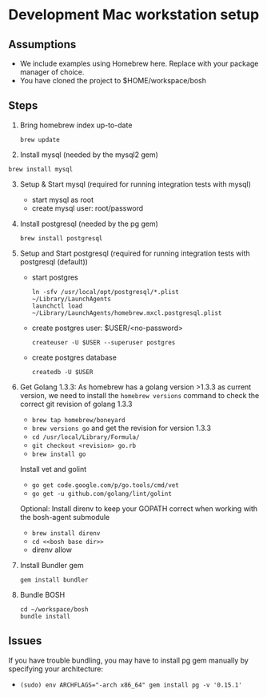 # Development Mac workstation setup

## Assumptions

* We include examples using Homebrew here. Replace with your package manager of choice.
* You have cloned the project to $HOME/workspace/bosh

## Steps

1. Bring homebrew index up-to-date

    `brew update`

2. Install mysql (needed by the mysql2 gem)

  `brew install mysql`

3. Setup & Start mysql (required for running integration tests with mysql)
    - start mysql as root
    - create mysql user: root/password

4. Install postgresql (needed by the pg gem)

    `brew install postgresql`

5. Setup and Start postgresql (required for running integration tests with postgresql (default))
    * start postgres

        ```
        ln -sfv /usr/local/opt/postgresql/*.plist ~/Library/LaunchAgents
        launchctl load ~/Library/LaunchAgents/homebrew.mxcl.postgresql.plist
        ```

    * create postgres user: $USER/\<no-password\>

        `createuser -U $USER --superuser postgres`
    * create postgres database

        `createdb -U $USER`

6. Get Golang 1.3.3: As homebrew has a golang version >1.3.3 as current version, we need to install the `homebrew versions` command to check the correct git revision of golang 1.3.3
    * `brew tap homebrew/boneyard`
    * `brew versions go` and get the revision for version 1.3.3
    * `cd /usr/local/Library/Formula/`
    * `git checkout <revision> go.rb`
    * `brew install go`

    Install vet and golint
    * `go get code.google.com/p/go.tools/cmd/vet`
    * `go get -u github.com/golang/lint/golint`

    Optional: Install direnv to keep your GOPATH correct when working with the bosh-agent submodule
    * `brew install direnv`
    * `cd <<bosh base dir>>`
    * direnv allow

7. Install Bundler gem

    `gem install bundler`

8. Bundle BOSH

    ```
    cd ~/workspace/bosh
    bundle install
    ```

## Issues

If you have trouble bundling, you may have to install pg gem manually by specifying your architecture:
* `(sudo) env ARCHFLAGS="-arch x86_64" gem install pg -v '0.15.1'`
